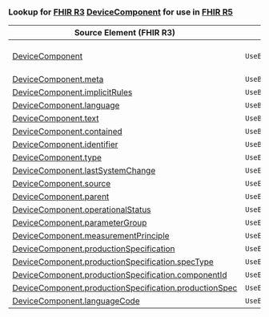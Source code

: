 ### Lookup for [FHIR R3](https://hl7.org/fhir/STU3/) [DeviceComponent](https://hl7.org/fhir/STU3/DeviceComponent.html) for use in [FHIR R5](https://hl7.org/fhir/R5/)

| Source Element (FHIR R3) | Usage | Target |
| -------------- | ----- | ------ |
| [DeviceComponent](https://hl7.org/fhir/STU3/DeviceComponent.html#resource) | `UseExtension` | [http://hl7.org/fhir/3.0/StructureDefinition/extension-DeviceComponent](StructureDefinition-ext-R3-DeviceComponent.html) |
| [DeviceComponent.meta](https://hl7.org/fhir/STU3/DeviceComponent.html#resource) | `UseBasicElement` | [Resource.meta](https://hl7.org/fhir/R5/Resource.html#resource) |
| [DeviceComponent.implicitRules](https://hl7.org/fhir/STU3/DeviceComponent.html#resource) | `UseBasicElement` | [Resource.implicitRules](https://hl7.org/fhir/R5/Resource.html#resource) |
| [DeviceComponent.language](https://hl7.org/fhir/STU3/DeviceComponent.html#resource) | `UseBasicElement` | [Resource.language](https://hl7.org/fhir/R5/Resource.html#resource) |
| [DeviceComponent.text](https://hl7.org/fhir/STU3/DeviceComponent.html#resource) | `UseBasicElement` | [DomainResource.text](https://hl7.org/fhir/R5/DomainResource.html#resource) |
| [DeviceComponent.contained](https://hl7.org/fhir/STU3/DeviceComponent.html#resource) | `UseBasicElement` | [DomainResource.contained](https://hl7.org/fhir/R5/DomainResource.html#resource) |
| [DeviceComponent.identifier](https://hl7.org/fhir/STU3/DeviceComponent.html#resource) | `UseBasicElement` | [Basic.identifier](https://hl7.org/fhir/R5/Basic.html#resource) |
| [DeviceComponent.type](https://hl7.org/fhir/STU3/DeviceComponent.html#resource) | `UseExtensionFromAncestor` | - |
| [DeviceComponent.lastSystemChange](https://hl7.org/fhir/STU3/DeviceComponent.html#resource) | `UseExtensionFromAncestor` | - |
| [DeviceComponent.source](https://hl7.org/fhir/STU3/DeviceComponent.html#resource) | `UseExtensionFromAncestor` | - |
| [DeviceComponent.parent](https://hl7.org/fhir/STU3/DeviceComponent.html#resource) | `UseExtensionFromAncestor` | - |
| [DeviceComponent.operationalStatus](https://hl7.org/fhir/STU3/DeviceComponent.html#resource) | `UseExtensionFromAncestor` | - |
| [DeviceComponent.parameterGroup](https://hl7.org/fhir/STU3/DeviceComponent.html#resource) | `UseExtensionFromAncestor` | - |
| [DeviceComponent.measurementPrinciple](https://hl7.org/fhir/STU3/DeviceComponent.html#resource) | `UseExtensionFromAncestor` | - |
| [DeviceComponent.productionSpecification](https://hl7.org/fhir/STU3/DeviceComponent.html#resource) | `UseExtensionFromAncestor` | - |
| [DeviceComponent.productionSpecification.specType](https://hl7.org/fhir/STU3/DeviceComponent.html#resource) | `UseExtensionFromAncestor` | - |
| [DeviceComponent.productionSpecification.componentId](https://hl7.org/fhir/STU3/DeviceComponent.html#resource) | `UseExtensionFromAncestor` | - |
| [DeviceComponent.productionSpecification.productionSpec](https://hl7.org/fhir/STU3/DeviceComponent.html#resource) | `UseExtensionFromAncestor` | - |
| [DeviceComponent.languageCode](https://hl7.org/fhir/STU3/DeviceComponent.html#resource) | `UseExtensionFromAncestor` | - |
